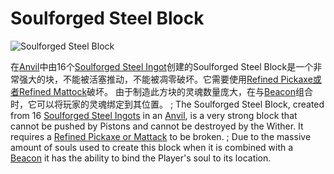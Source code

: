 # Soulforged Steel Block

![Soulforged Steel Block](block:betterwithmods:steel_block)

在[Anvil](anvil.md)中由16个[Soulforged Steel Ingot](../items/soulforged_steel.md)创建的Soulforged Steel Block是一个非常强大的块，不能被活塞推动，不能被凋零破坏。它需要使用[Refined Pickaxe或者Refined Mattock](../items/refined_tools.md)破坏。
由于制造此方块的灵魂数量庞大，在与[Beacon](../hardcore/beacons.md)组合时，它可以将玩家的灵魂绑定到其位置。
; The Soulforged Steel Block, created from 16 [Soulforged Steel Ingots](../items/soulforged_steel.md) in an [Anvil](anvil.md), is a very strong block that cannot be pushed by Pistons and cannot be destroyed by the Wither. It requires a [Refined Pickaxe or Mattack](../items/refined_tools.md) to be broken.
; Due to the massive amount of souls used to create this block when it is combined with a [Beacon](../hardcore/beacons.md) it has the ability to bind the Player's soul to its location.
  
